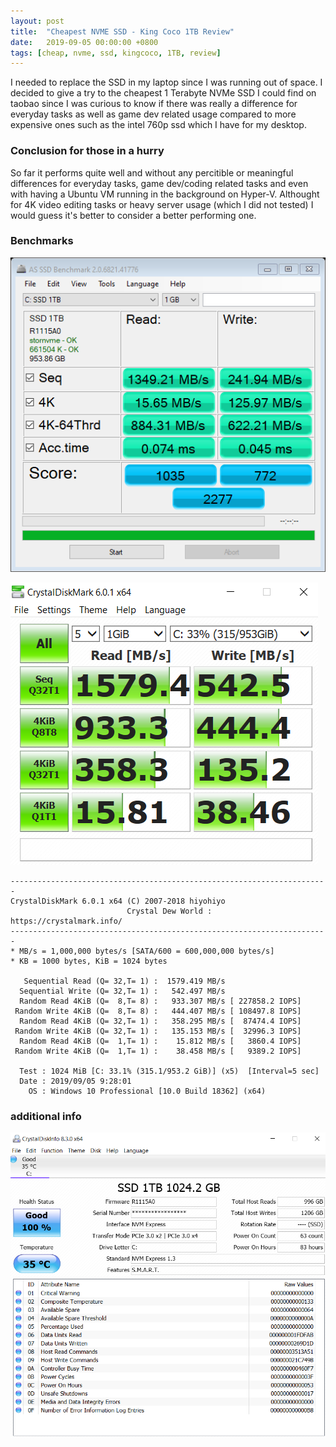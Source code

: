 ```yaml
---
layout: post
title:  "Cheapest NVME SSD - King Coco 1TB Review"
date:   2019-09-05 00:00:00 +0800
tags: [cheap, nvme, ssd, kingcoco, 1TB, review]
---
```


I needed to replace the SSD in my laptop since I was running out of space.
I decided to give a try to the cheapest 1 Terabyte NVMe SSD I could find on taobao since I was curious to know if there was really a difference for everyday tasks as well as game dev related usage compared to more expensive ones such as the intel 760p ssd which I have for my desktop.


### Conclusion for those in a hurry
So far it performs quite well and without any percitible or meaningful differences for everyday tasks, game dev/coding related tasks and even with having a Ubuntu VM running in the background on Hyper-V. Althought for 4K video editing tasks or heavy server usage (which I did not tested) I would guess it's better to consider a better performing one.



### Benchmarks


![test1](/assets/hardware/as-ssd-bench.png)

![test2](/assets/hardware/cdm.png)


```
-----------------------------------------------------------------------
CrystalDiskMark 6.0.1 x64 (C) 2007-2018 hiyohiyo
                          Crystal Dew World : https://crystalmark.info/
-----------------------------------------------------------------------
* MB/s = 1,000,000 bytes/s [SATA/600 = 600,000,000 bytes/s]
* KB = 1000 bytes, KiB = 1024 bytes

   Sequential Read (Q= 32,T= 1) :  1579.419 MB/s
  Sequential Write (Q= 32,T= 1) :   542.497 MB/s
  Random Read 4KiB (Q=  8,T= 8) :   933.307 MB/s [ 227858.2 IOPS]
 Random Write 4KiB (Q=  8,T= 8) :   444.407 MB/s [ 108497.8 IOPS]
  Random Read 4KiB (Q= 32,T= 1) :   358.295 MB/s [  87474.4 IOPS]
 Random Write 4KiB (Q= 32,T= 1) :   135.153 MB/s [  32996.3 IOPS]
  Random Read 4KiB (Q=  1,T= 1) :    15.812 MB/s [   3860.4 IOPS]
 Random Write 4KiB (Q=  1,T= 1) :    38.458 MB/s [   9389.2 IOPS]

  Test : 1024 MiB [C: 33.1% (315.1/953.2 GiB)] (x5)  [Interval=5 sec]
  Date : 2019/09/05 9:28:01
    OS : Windows 10 Professional [10.0 Build 18362] (x64)
```


### additional info
![test](/assets/hardware/cdi.png)
